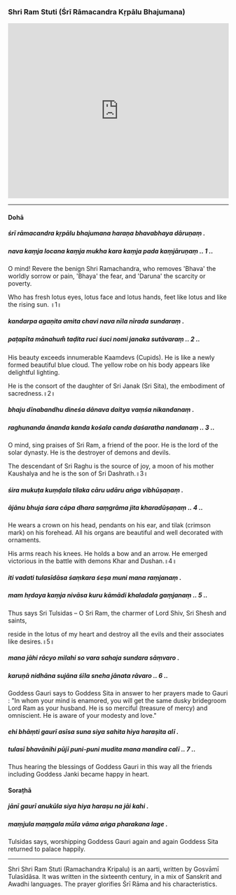 ### Shri Ram Stuti (Śrī Rāmacandra Kṛpālu Bhajumana)

<iframe width="100%" height="400px" src="https://www.youtube.com/embed/LdhwFVKFvB4" title="YouTube video player" frameborder="0" allow="accelerometer; autoplay; clipboard-write; encrypted-media; gyroscope; picture-in-picture" allowfullscreen></iframe>

---

#### Dohā

##### śrī rāmacandra kṛpālu bhajumana haraṇa bhavabhaya dāruṇaṃ .
##### nava kaṃja locana kaṃja mukha kara kaṃja pada kaṃjāruṇaṃ .. 1 ..

O mind! Revere the benign Shri Ramachandra, who removes 'Bhava' the worldly sorrow or pain, 'Bhaya' the fear, and 'Daruna' the scarcity or poverty.

Who has fresh lotus eyes, lotus face and lotus hands, feet like lotus and like the rising sun. ॥1॥

##### kandarpa agaṇita amita chavi nava nīla nīrada sundaraṃ .
##### paṭapīta mānahum̐ taḍita ruci śuci nomi janaka sutāvaraṃ .. 2 ..

His beauty exceeds innumerable Kaamdevs (Cupids). He is like a newly formed beautiful blue cloud. The yellow robe on his body appears like delightful lighting.

He is the consort of the daughter of Sri Janak (Sri Sita), the embodiment of sacredness.॥2॥

##### bhaju dīnabandhu dineśa dānava daitya vaṃśa nikandanaṃ .
##### raghunanda ānanda kanda kośala canda daśaratha nandanaṃ .. 3 ..

O mind, sing praises of Sri Ram, a friend of the poor. He is the lord of the solar dynasty. He is the destroyer of demons and devils.

The descendant of Sri Raghu is the source of joy, a moon of his mother Kaushalya and he is the son of Sri Dashrath.॥3॥

##### śira mukuṭa kuṃḍala tilaka cāru udāru aṅga vibhūṣaṇaṃ .
##### ājānu bhuja śara cāpa dhara saṃgrāma jita kharadūṣaṇaṃ .. 4 ..

He wears a crown on his head, pendants on his ear, and tilak (crimson mark) on his forehead. All his organs are beautiful and well decorated with ornaments.

His arms reach his knees. He holds a bow and an arrow. He emerged victorious in the battle with demons Khar and Dushan.॥4॥

##### iti vadati tulasīdāsa śaṃkara śeṣa muni mana raṃjanaṃ .
##### mam hṛdaya kaṃja nivāsa kuru kāmādi khaladala gaṃjanaṃ .. 5 ..

Thus says Sri Tulsidas – O Sri Ram, the charmer of Lord Shiv, Sri Shesh and saints,

reside in the lotus of my heart and destroy all the evils and their associates like desires.॥5॥

##### mana jāhi rācyo milahi so vara sahaja sundara sāṃvaro .
##### karuṇā nidhāna sujāna śīla sneha jānata rāvaro .. 6 ..

Goddess Gauri says to Goddess Sita in answer to her prayers made to Gauri : "In whom your mind is enamored, you will get the same dusky bridegroom Lord Ram as your husband. He is so merciful (treasure of mercy) and omniscient. He is aware of your modesty and love."

##### ehi bhāṃti gaurī asīsa suna siya sahita hiya haraṣita alī .
##### tulasī bhavānihi pūjī puni-puni mudita mana mandira calī .. 7 ..

Thus hearing the blessings of Goddess Gauri in this way all the friends including Goddess Janki became happy in heart.

#### Soraṭhā

##### jānī gaurī anukūla siya hiya haraṣu na jāi kahi .
##### maṃjula maṃgala mūla vāma aṅga pharakana lage .

Tulsidas says, worshipping Goddess Gauri again and again Goddess Sita returned to palace happily.

---

Shri Shri Ram Stuti (Ramachandra Kripalu) is an aarti, written by Gosvāmī Tulasīdāsa. It was written in the sixteenth century, in a mix of Sanskrit and Awadhi languages. The prayer glorifies Śrī Rāma and his characteristics.